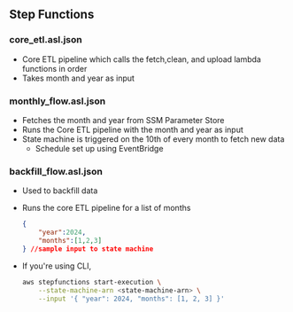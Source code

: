 ## Step Functions

### core_etl.asl.json

- Core ETL pipeline which calls the fetch,clean, and upload lambda functions in order
- Takes month and year as input

### monthly_flow.asl.json

- Fetches the month and year from SSM Parameter Store
- Runs the Core ETL pipeline with the month and year as input
- State machine is triggered on the 10th of every month to fetch new data
  - Schedule set up using EventBridge

### backfill_flow.asl.json

- Used to backfill data
- Runs the core ETL pipeline for a list of months
    ```json
    {
        "year":2024,
        "months":[1,2,3]
    } //sample input to state machine
    ```

- If you're using CLI,
    ```bash
    aws stepfunctions start-execution \
        --state-machine-arn <state-machine-arn> \
        --input '{ "year": 2024, "months": [1, 2, 3] }'
    ```